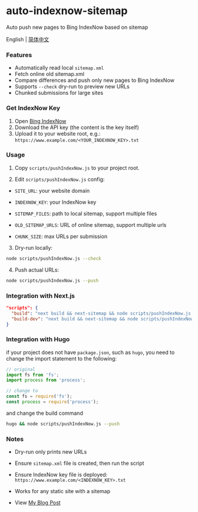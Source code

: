 # auto-indexnow-sitemap
Auto push new pages to Bing IndexNow based on sitemap

English | [简体中文](README.zh-CN.md)

### Features

* Automatically read local `sitemap.xml`
* Fetch online old sitemap.xml
* Compare differences and push only new pages to Bing IndexNow
* Supports `--check` dry-run to preview new URLs
* Chunked submissions for large sites

### Get IndexNow Key

1. Open [Bing IndexNow](https://www.bing.com/indexnow/getstarted)
2. Download the API key (the content is the key itself)
3. Upload it to your website root, e.g.: `https://www.example.com/<YOUR_INDEXNOW_KEY>.txt`


### Usage

1. Copy `scripts/pushIndexNow.js` to your project root.


2. Edit `scripts/pushIndexNow.js` config:

* `SITE_URL`: your website domain

* `INDEXNOW_KEY`: your IndexNow key

* `SITEMAP_FILES`: path to local sitemap, support multiple files

* `OLD_SITEMAP_URLS`: URL of online sitemap, support multiple urls

* `CHUNK_SIZE`: max URLs per submission

3. Dry-run locally:

```bash
node scripts/pushIndexNow.js --check
```

4. Push actual URLs:

```bash
node scripts/pushIndexNow.js --push
```

### Integration with Next.js

```json
"scripts": {
  "build": "next build && next-sitemap && node scripts/pushIndexNow.js --push",
  "build-dev": "next build && next-sitemap && node scripts/pushIndexNow.js --check"
}
```

### Integration with Hugo

if your project does not have `package.json`, such as `hugo`, you need to change the import statement to the following:

``` js
// original
import fs from 'fs';
import process from 'process';

// change to
const fs = require('fs');
const process = require('process');
```

and change the build command
``` bash
hugo && node scripts/pushIndexNow.js --push
```

### Notes

* Dry-run only prints new URLs

* Ensure `sitemap.xml` file is created, then run the script

* Ensure IndexNow key file is deployed: `https://www.example.com/<INDEXNOW_KEY>.txt`

* Works for any static site with a sitemap

* View [My Blog Post](https://liuhouliang.com/en/post/nextjs_indexnow/)